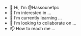- 👋 Hi, I’m @Hassoune1pc
- 👀 I’m interested in ...
- 🌱 I’m currently learning ...
- 💞️ I’m looking to collaborate on ...
- 📫 How to reach me ...

<!---
Hassoune1pc/Hassoune1pc is a ✨ special ✨ repository because its `README.md` (this file) appears on your GitHub profile.
You can click the Preview link to take a look at your changes.
--->
